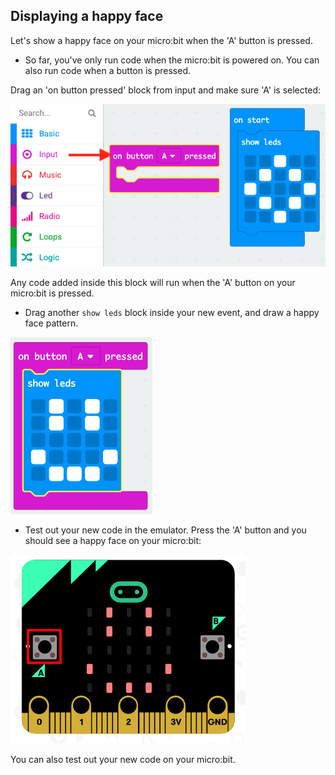 ## Displaying a happy face

Let's show a happy face on your micro:bit when the 'A' button is pressed.

+ So far, you've only run code when the micro:bit is powered on. You can also run code when a button is pressed.

Drag an 'on button pressed' block from input and make sure 'A' is selected:

![captură de ecran](images/badge-button-a.png)

Any code added inside this block will run when the 'A' button on your micro:bit is pressed.

+ Drag another `show leds` block inside your new event, and draw a happy face pattern.

![captură de ecran](images/badge-happy.png)

+ Test out your new code in the emulator. Press the 'A' button and you should see a happy face on your micro:bit:

![captură de ecran](images/badge-happy-emulator.png)

You can also test out your new code on your micro:bit.